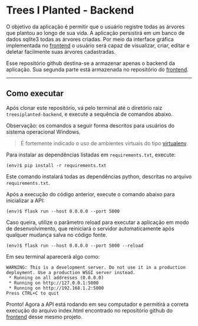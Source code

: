 # Trees I Planted - Backend

O objetivo da aplicação é permitir que o usuário registre todas as árvores que plantou ao longo de sua vida. A aplicação persistirá em um banco de dados sqlite3 todas as árvores criadas. Por meio da interface gráfica implementada no [frontend](https://github.com/alissons-repos/treesiplanted-frontend/) o usuário será capaz de visualizar, criar, editar e deletar facilmente suas árvores cadastradas.

Esse repositório github destina-se a armazenar apenas o backend da aplicação. Sua segunda parte está armazenada no repositório do [frontend](https://github.com/alissons-repos/treesiplanted-frontend/).

---
## Como executar 

Após clonar este repositório, vá pelo terminal até o diretório raiz `treesiplanted-backend`, e execute a sequência de comandos abaixo.

Observação: os comandos a seguir forma descritos para usuários do sistema operacional Windows.

> É fortemente indicado o uso de ambientes virtuais do tipo [virtualenv](https://virtualenv.pypa.io/en/latest/installation.html).

Para instalar as dependências listadas em `requirements.txt`, execute:

```
(env)$ pip install -r requirements.txt
```

Este comando instalará todas as dependências python, descritas no arquivo `requirements.txt`.

Após a execução do código anterior, execute o comando abaixo para inicializar a API:

```
(env)$ flask run --host 0.0.0.0 --port 5000
```

Caso queira, utilize o parâmetro reload para executar a aplicação em modo de desenvolvimento, que reiniciará o servidor automaticamente após qualquer mudança salva no código fonte.

```
(env)$ flask run --host 0.0.0.0 --port 5000 --reload
```

Em seu terminal aparecerá algo como:
```
WARNING: This is a development server. Do not use it in a production deployment. Use a production WSGI server instead.
 * Running on all addresses (0.0.0.0)
 * Running on http://127.0.0.1:5000
 * Running on http://192.168.1.2:5000
Press CTRL+C to quit
```

Pronto! Agora a API está rodando em seu computador e permitirá a correta execução do arquivo index.html encontrado no repositório github do [frontend](https://github.com/alissons-repos/treesiplanted-frontend/) desse mesmo projeto.
